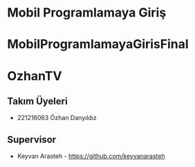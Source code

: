 # Mobil Programlamaya Giriş 
# MobilProgramlamayaGirisFinal
# OzhanTV

## Takım Üyeleri
- 221216063 Özhan Danyıldız

## Supervisor
- Keyvan Arasteh - https://github.com/keyvanarasteh


